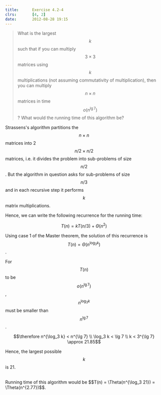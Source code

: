 ```yaml
---
title:      Exercise 4.2-4
clrs:       [4, 2]
date:       2012-08-28 19:15
---
```


>What is the largest $$k$$ such that if you can multiply $$3 \times 3$$ matrices using $$k$$ multiplications (not assuming commutativity of multiplication), then you can multiply $$n \times n$$ matrices in time $$o(n^{\lg 7})$$? What would the running time of this algorithm be?

Strassens's algorithm partitions the $$n \times n$$ matrices into 2 $$n/2 \times n/2$$ matrices, i.e. it divides the problem into sub-problems of size $$n/2$$. But the algorithm in question asks for sub-problems of size $$n/3$$ and in each recursive step it performs $$k$$ matrix multiplications.

Hence, we can write the following recurrence for the running time:

$$T(n) = kT(n/3) + \Theta(n^2)$$

Using case 1 of the Master theorem, the solution of this recurrence is $$T(n) = \Theta(n^{\log_3 k})$$.

For $$T(n)$$ to be $$o(n^{\lg 7})$$, $$n^{\log_3 k}$$ must be smaller than $$n^{\lg 7}$$.

$$\therefore n^{\log_3 k} < n^{\lg 7} \\
\log_3 k < \lg 7 \\
k < 3^{\lg 7} \approx 21.85$$

Hence, the largest possible $$k$$ is 21.

<br/>
Running time of this algorithm would be $$T(n) = \Theta(n^{\log_3 21}) = \Theta(n^{2.77})$$.